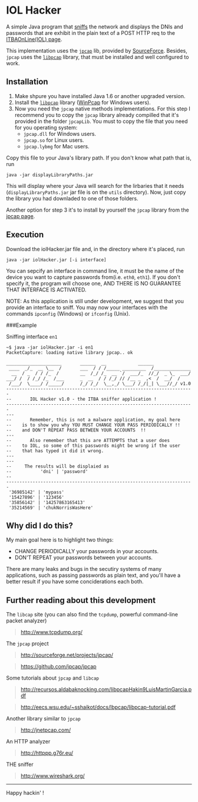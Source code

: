 IOL Hacker
==========

A simple Java program that [sniffs](http://en.wikipedia.org/wiki/Packet_analyzer) the network and displays the DNIs and passwords that are exhibit in the plain text of a POST HTTP req to the [ITBAOnLine(IOL) page](http://itba.edu.ar/es/iol).

This implementation uses the [<code>jpcap</code>](http://sourceforge.net/projects/jpcap/) lib, provided by [SourceForce](http://sourceforge.net/). 
Besides, <code>jpcap</code> uses the [<code>libpcap</code>](http://www.tcpdump.org/) library, that must be installed and well configured to work.

Installation
------------

1. Make shpure you have installed Java 1.6 or another upgraded version.
2. Install the [<code>libpcap</code>](http://www.tcpdump.org/) library ([WinPcap](http://www.winpcap.org/) for Windows users).
3. Now you need the <code>jpcap</code> native methods implementations. For this step I recommend you to copy the <code>jpcap</code> library already compilled that it's provided in the folder <code>jpcapLib</code>.
You must to copy the file that you need for you operating system:
    * <code>jpcap.dll</code> for Windows users.
    * <code>jpcap.so</code> for Linux users.
    * <code>jpcap.lybmg</code> for Mac users.

Copy this file to your Java's library path. If you don't know what path that is, run
    
    java -jar displayLibraryPaths.jar

This will display where your Java will search for the lirbaries that it needs (<code>displayLibraryPaths.jar</code> jar file is on the <code>utils</code> directory).
Now, just copy the library you had downladed to one of those folders.

Another option for step 3 it's to install by yourself the <code>jpcap</code> library from the [jpcap page](http://sourceforge.net/projects/jpcap/).

Execution
---------

Download the iolHacker.jar file and, in the directory where it's placed, run

    java -jar iolHacker.jar [-i interface]

You can sepcify an interface in command line, it must be the name of the device you want to capture passwords from(i.e. <code>eth0</code>, <code>eth1</code>).
If you don't specify it, the program will choose one, AND THERE IS NO GUARANTEE THAT INTERFACE IS ACTIVATED.

NOTE: As this application is still under development, we suggest that you provide an interface to sniff. You may now your interfaces with the commands <code>ipconfig</code> (Windows) or <code>ifconfig</code> (Unix).

###Example

Sniffing interface <code>en1</code>

    ~$ java -jar iolHacker.jar -i en1
    PacketCapture: loading native library jpcap.. ok
    
    _____________________       ______  __            ______              
     ____  _/_  __ \__  /       ___  / / /_____ _________  /______________
      __  / _  / / /_  /        __  /_/ /_  __ `/  ___/_  //_/  _ \_  ___/
    ___/ /  / /_/ /_  /___      _  __  / / /_/ // /__ _  ,<  /  __/  /    
     /___/  \____/ /_____/      /_/ /_/  \__,_/ \___/ /_/|_| \___//_/ v1.0
    -----------------------------------------------------------------------
    --       IOL Hacker v1.0 - the ITBA sniffer application !
    -----------------------------------------------------------------------
    ---
    --       Remember, this is not a malware application, my goal here
    --    is to show you why YOU MUST CHANGE YOUR PASS PERIODICALLY !!
    --    and DON'T REPEAT PASS BETWEEN YOUR ACCOUNTS  !!
    ---
    --       Also remember that this are ATTEMPTS that a user does 
    --    to IOL, so some of this passwords might be wrong if the user 
    --    that has typed it did it wrong.
    ---
    ---
    --     The results will be displaied as 
    --			 'dni' | 'password' 
    --
    -----------------------------------------------------------------------
     '36985142' | 'mypass'
     '15427896' | '123456'
     '35856142' | '14257863165413'
     '35214569' | 'chukNorrisWasHere'
    

    
Why did I do this?
------------------

My main goal here is to highlight two things:

* CHANGE PERIODICALLY your passwords in your accounts.
* DON'T REPEAT your passwords between your accounts.
 
There are many leaks and bugs in the secutiry systems of many applications, such as passing passwords as plain text, and you'll have a better result if you have some conciderations each both.

Further reading about this development
-----------------------------------------

The <code>libcap</code> site (you can also find the <code>tcpdump</code>, powerful command-line packet analyzer)
>http://www.tcpdump.org/

The <code>jpcap</code> project
>http://sourceforge.net/projects/jpcap/

>https://github.com/jpcap/jpcap

Some tutorials about <code>jpcap</code> and <code>libcap</code>
>http://recursos.aldabaknocking.com/libpcapHakin9LuisMartinGarcia.pdf

>http://eecs.wsu.edu/~sshaikot/docs/lbpcap/libpcap-tutorial.pdf

Another library similar to <code>jpcap</code>
>http://jnetpcap.com/

An HTTP analyzer
>http://httppp.g76r.eu/

THE sniffer
>http://www.wireshark.org/


------------------------------------------------------------------------------------------
Happy hackin' !



